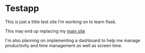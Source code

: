 #  Testapp

This is just a little test site I'm working on to learn flask. 

This may end up replacing my [main site]("https://justincanode.com")

I'm also planning on implementing a dashboard to help me manage productivity and time management as well as screen time.